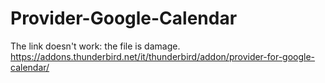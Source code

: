 # Provider-Google-Calendar
The link doesn't work: the file is damage. https://addons.thunderbird.net/it/thunderbird/addon/provider-for-google-calendar/
